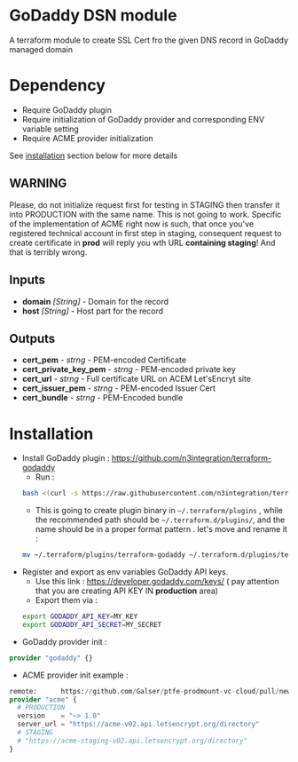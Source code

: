 # GoDaddy DSN module

A terraform module to create SSL Cert fro the given DNS record in
GoDaddy managed domain

# Dependency

- Require GoDaddy plugin
- Require initialization of GoDaddy provider and corresponding ENV variable
setting
- Require ACME provider initialization

See [installation](#installation) section below  for more details 

## WARNING

Please, do not initialize request first for testing in STAGING then transfer it into PRODUCTION with the same name. This is not going to work. Specific of the implementation of ACME right now is such, that once you've registered technical account in first step in staging, consequent request to create certificate in **prod** will reply you wth URL **containing staging**! And that is terribly wrong. 


## Inputs
- **domain**  *[String]* -  Domain for the record
- **host**  *[String]* -  Host part for the record

## Outputs
- **cert_pem** - *strng* - PEM-encoded Certificate
- **cert_private_key_pem** - *strng* - PEM-encoded private key
- **cert_url** - *strng* - Full certificate URL on  ACEM Let'sEncryt site 
- **cert_issuer_pem** - *strng* - PEM-encoded Issuer Cert
- **cert_bundle** - *strng* - PEM-Encoded bundle

# Installation

- Install GoDaddy plugin :  https://github.com/n3integration/terraform-godaddy
    - Run :
    ```bash
    bash <(curl -s https://raw.githubusercontent.com/n3integration/terraform-godaddy/master/install.sh)
    ```
    - This is going to create plugin binary in `~/.terraform/plugins` , while the recommended path should be `~/.terraform.d/plugins/`, and the name should be in a proper format pattern . let's move and rename it :
    ```bash
    mv ~/.terraform/plugins/terraform-godaddy ~/.terraform.d/plugins/terraform-provider-godaddy
    ```
- Register and export as env variables GoDaddy API keys.
    - Use this link : https://developer.godaddy.com/keys/ ( pay attention that you are creating API KEY IN **production** area)
    - Export them via :
    ```bash
    export GODADDY_API_KEY=MY_KEY
    export GODADDY_API_SECRET=MY_SECRET
    ```
- GoDaddy provider init : 
```terraform
provider "godaddy" {}
```
- ACME provider init example : 
```terraform
remote:      https://github.com/Galser/ptfe-prodmount-vc-cloud/pull/new/f-dns-module
provider "acme" {
  # PRODUCTION
  version    = "~> 1.0"
  server_url = "https://acme-v02.api.letsencrypt.org/directory"
  # STAGING
  # "https://acme-staging-v02.api.letsencrypt.org/directory"
}
```

